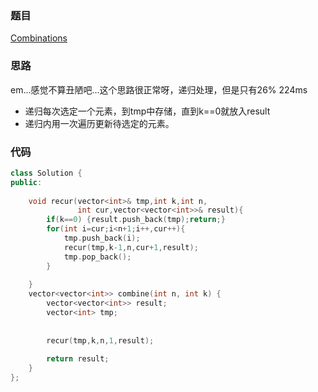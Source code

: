 ### 题目
[Combinations](https://leetcode-cn.com/problems/combinations/submissions/)
### 思路
em...感觉不算丑陋吧...这个思路很正常呀，递归处理，但是只有26% 224ms

+ 递归每次选定一个元素，到tmp中存储，直到k==0就放入result
+ 递归内用一次遍历更新待选定的元素。
### 代码
```c++
class Solution {
public:
    
    void recur(vector<int>& tmp,int k,int n,
               int cur,vector<vector<int>>& result){
        if(k==0) {result.push_back(tmp);return;}
        for(int i=cur;i<n+1;i++,cur++){
            tmp.push_back(i);
            recur(tmp,k-1,n,cur+1,result);
            tmp.pop_back();
        }
        
    }
    vector<vector<int>> combine(int n, int k) {
        vector<vector<int>> result;
        vector<int> tmp;
        
        
        recur(tmp,k,n,1,result);
        
        return result;
    }
};
```
